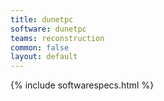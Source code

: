 ```yaml
---
title: dunetpc
software: dunetpc
teams: reconstruction
common: false
layout: default
---
```


{% include softwarespecs.html %}
